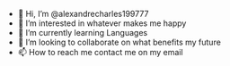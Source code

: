- 👋 Hi, I’m @alexandrecharles199777
- 👀 I’m interested in whatever  makes me happy
- 🌱 I’m currently learning Languages 
- 💞️ I’m looking to collaborate on what benefits my future 
- 📫 How to reach me contact me on my email 

<!---
alexandrecharles199777/alexandrecharles199777 is a ✨ special ✨ repository because its `README.md` (this file) appears on your GitHub profile.
You can click the Preview link to take a look at your changes.
--->
